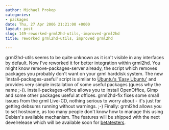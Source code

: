 ```yaml
---
author: Michael Prokop
categories:
- packages
date: Thu, 27 Apr 2006 21:21:00 +0000
layout: post
slug: 149-reworked-grml2hd-utils,-improved-grml2hd
title: reworked grml2hd-utils, improved grml2hd

---
```

grml2hd\-utils seems to be quite unknown as it isn't visible in any interfaces by default. Now I've reworked it for better integration within grml2hd. You might know remove\-packages\-server already, the script which removes packages you probably don't want on your grml harddisk system. The new 'install\-packages\-useful' script is similar to [Ubuntu's 'Easy Ubuntu'](http://easyubuntu.freecontrib.org/overview.html) and provides very simple installation of some useful packages (guess why the name ;\-)). install\-packages\-office allows you to install OpenOffice, Gimp and some other packages useful at offices. grml2hd\-fix fixes some small issues from the grml Live\-CD, nothing serious to worry about \- it's just for getting debsums running without warnings. ;\-)
Finally: grml2hd allows you to set hostname, as too many people don't know how to manage this using Debian's available mechanism.
The features will be shipped with the next develrelease which will be available soon for [betatesters](http://grml.org/beta-tester/).
